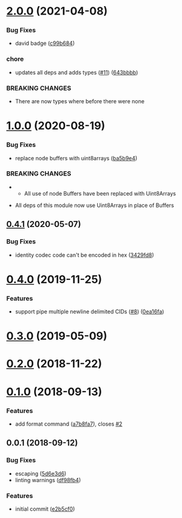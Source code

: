 # [2.0.0](https://github.com/multiformats/js-cid-tool/compare/v0.4.1...v2.0.0) (2021-04-08)


### Bug Fixes

* david badge ([c99b684](https://github.com/multiformats/js-cid-tool/commit/c99b684cbe3612f8d82daf3b718b72601ddcb814))


### chore

* updates all deps and adds types ([#11](https://github.com/multiformats/js-cid-tool/issues/11)) ([643bbbb](https://github.com/multiformats/js-cid-tool/commit/643bbbb26119ae83bcb9a416b618273b9b65f350))


### BREAKING CHANGES

* There are now types where before there were none



<a name="1.0.0"></a>
# [1.0.0](https://github.com/multiformats/js-cid-tool/compare/v0.4.1...v1.0.0) (2020-08-19)


### Bug Fixes

* replace node buffers with uint8arrays ([ba5b9e4](https://github.com/multiformats/js-cid-tool/commit/ba5b9e4))


### BREAKING CHANGES

* - All use of node Buffers have been replaced with Uint8Arrays
- All deps of this module now use Uint8Arrays in place of Buffers



<a name="0.4.1"></a>
## [0.4.1](https://github.com/multiformats/js-cid-tool/compare/v0.4.0...v0.4.1) (2020-05-07)


### Bug Fixes

* identity codec code can't be encoded in hex ([3429fd8](https://github.com/multiformats/js-cid-tool/commit/3429fd8))



<a name="0.4.0"></a>
# [0.4.0](https://github.com/multiformats/js-cid-tool/compare/v0.3.0...v0.4.0) (2019-11-25)


### Features

* support pipe multiple newline delimited CIDs ([#8](https://github.com/multiformats/js-cid-tool/issues/8)) ([0ea16fa](https://github.com/multiformats/js-cid-tool/commit/0ea16fa))



<a name="0.3.0"></a>
# [0.3.0](https://github.com/multiformats/js-cid-tool/compare/v0.2.0...v0.3.0) (2019-05-09)



<a name="0.2.0"></a>
# [0.2.0](https://github.com/multiformats/js-cid-tool/compare/v0.1.0...v0.2.0) (2018-11-22)



<a name="0.1.0"></a>
# [0.1.0](https://github.com/multiformats/js-cid-tool/compare/v0.0.1...v0.1.0) (2018-09-13)


### Features

* add format command ([a7b8fa7](https://github.com/multiformats/js-cid-tool/commit/a7b8fa7)), closes [#2](https://github.com/multiformats/js-cid-tool/issues/2)



<a name="0.0.1"></a>
## 0.0.1 (2018-09-12)


### Bug Fixes

* escaping ([5d6e3d6](https://github.com/multiformats/cid-tool/commit/5d6e3d6))
* linting warnings ([df98fb4](https://github.com/multiformats/cid-tool/commit/df98fb4))


### Features

* initial commit ([e2b5cf0](https://github.com/multiformats/cid-tool/commit/e2b5cf0))




